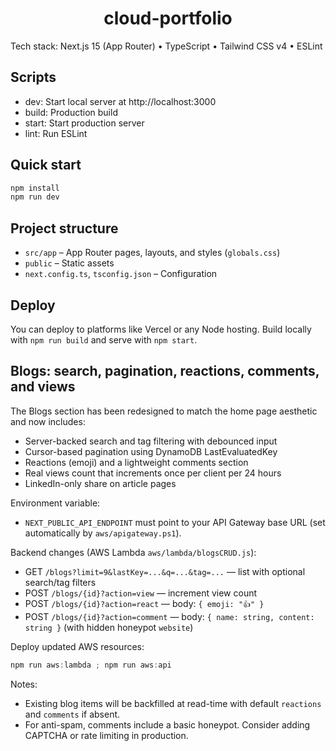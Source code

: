 <h1 align="center">cloud-portfolio</h1>

Tech stack: Next.js 15 (App Router) • TypeScript • Tailwind CSS v4 • ESLint

## Scripts

- dev: Start local server at http://localhost:3000
- build: Production build
- start: Start production server
- lint: Run ESLint

## Quick start

```bash
npm install
npm run dev
```

## Project structure

- `src/app` – App Router pages, layouts, and styles (`globals.css`)
- `public` – Static assets
- `next.config.ts`, `tsconfig.json` – Configuration

## Deploy

You can deploy to platforms like Vercel or any Node hosting. Build locally with `npm run build` and serve with `npm start`.

## Blogs: search, pagination, reactions, comments, and views

The Blogs section has been redesigned to match the home page aesthetic and now includes:

- Server-backed search and tag filtering with debounced input
- Cursor-based pagination using DynamoDB LastEvaluatedKey
- Reactions (emoji) and a lightweight comments section
- Real views count that increments once per client per 24 hours
- LinkedIn-only share on article pages

Environment variable:

- `NEXT_PUBLIC_API_ENDPOINT` must point to your API Gateway base URL (set automatically by `aws/apigateway.ps1`).

Backend changes (AWS Lambda `aws/lambda/blogsCRUD.js`):

- GET `/blogs?limit=9&lastKey=...&q=...&tag=...` — list with optional search/tag filters
- POST `/blogs/{id}?action=view` — increment view count
- POST `/blogs/{id}?action=react` — body: `{ emoji: "👍" }`
- POST `/blogs/{id}?action=comment` — body: `{ name: string, content: string }` (with hidden honeypot `website`)

Deploy updated AWS resources:

```powershell
npm run aws:lambda ; npm run aws:api
```

Notes:

- Existing blog items will be backfilled at read-time with default `reactions` and `comments` if absent.
- For anti-spam, comments include a basic honeypot. Consider adding CAPTCHA or rate limiting in production.
